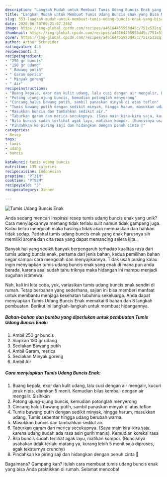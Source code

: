 ```yaml
---
description: "Langkah Mudah untuk Membuat Tumis Udang Buncis Enak yang Bisa Manjain Lidah"
title: "Langkah Mudah untuk Membuat Tumis Udang Buncis Enak yang Bisa Manjain Lidah"
slug: 553-langkah-mudah-untuk-membuat-tumis-udang-buncis-enak-yang-bisa-manjain-lidah
date: 2020-06-30T09:21:07.246Z
image: https://img-global.cpcdn.com/recipes/a46164455953d45c/751x532cq70/tumis-udang-buncis-enak-foto-resep-utama.jpg
thumbnail: https://img-global.cpcdn.com/recipes/a46164455953d45c/751x532cq70/tumis-udang-buncis-enak-foto-resep-utama.jpg
cover: https://img-global.cpcdn.com/recipes/a46164455953d45c/751x532cq70/tumis-udang-buncis-enak-foto-resep-utama.jpg
author: Arthur Schneider
ratingvalue: 4.8
reviewcount: 3
recipeingredient:
- "250 gr buncis"
- "150 gr udang"
- " Bawang putih"
- " Garam merica"
- " Minyak goreng"
- " Air"
recipeinstructions:
- "Buang kepala, ekor dan kulit udang, lalu cuci dengan air mengalir, kucuri jeruk nipis, diamkan 5 menit. Kemudian bilas kembali dengan air mengalir. Sisihkan"
- "Potong ujung-ujung buncis, kemudian potonglah menyerong"
- "Cincang halus bawang putih, sambil panaskan minyak di atas teflon"
- "Tumis bawang putih dengan sedikit minyak, hingga harum, masukkan udang. Tumis sebentar hingga udang berubah warna."
- "Masukkan buncis dan tambahkan sedikit air."
- "Taburkan garam dan merica secukupnya. (Saya main kira-kira saja, karena udang sudah ada rasa asin gurih manis). Kemudian koreksi rasa"
- "Bila buncis sudah terlihat agak layu, matikan kompor. (Buncisnya usahakan tidak terlalu matang ya, kurang lebih 5 menit saja diproses, agak teksturnya crunchy)"
- "Pindahkan ke piring saji dan hidangkan dengan penuh cinta 🙂"
categories:
- Resep
tags:
- tumis
- udang
- buncis

katakunci: tumis udang buncis 
nutrition: 135 calories
recipecuisine: Indonesian
preptime: "PT31M"
cooktime: "PT52M"
recipeyield: "3"
recipecategory: Dinner

---
```



![Tumis Udang Buncis Enak](https://img-global.cpcdn.com/recipes/a46164455953d45c/751x532cq70/tumis-udang-buncis-enak-foto-resep-utama.jpg)

Anda sedang mencari inspirasi resep tumis udang buncis enak yang unik? Cara menyiapkannya memang tidak terlalu sulit namun tidak gampang juga. Kalau keliru mengolah maka hasilnya tidak akan memuaskan dan bahkan tidak sedap. Padahal tumis udang buncis enak yang enak harusnya sih memiliki aroma dan cita rasa yang dapat memancing selera kita.



Banyak hal yang sedikit banyak berpengaruh terhadap kualitas rasa dari tumis udang buncis enak, pertama dari jenis bahan, kedua pemilihan bahan segar sampai cara mengolah dan menyajikannya. Tidak usah pusing kalau ingin menyiapkan tumis udang buncis enak yang enak di mana pun anda berada, karena asal sudah tahu triknya maka hidangan ini mampu menjadi suguhan istimewa.


Nah, kali ini kita coba, yuk, variasikan tumis udang buncis enak sendiri di rumah. Tetap berbahan yang sederhana, sajian ini bisa memberi manfaat untuk membantu menjaga kesehatan tubuhmu sekeluarga. Anda dapat menyiapkan Tumis Udang Buncis Enak memakai 6 bahan dan 8 langkah pembuatan. Berikut ini langkah-langkah untuk membuat hidangannya.

<!--inarticleads1-->

##### Bahan-bahan dan bumbu yang diperlukan untuk pembuatan Tumis Udang Buncis Enak:

1. Ambil 250 gr buncis
1. Siapkan 150 gr udang
1. Sediakan  Bawang putih
1. Ambil  Garam, merica
1. Sediakan  Minyak goreng
1. Ambil  Air




<!--inarticleads2-->

##### Cara menyiapkan Tumis Udang Buncis Enak:

1. Buang kepala, ekor dan kulit udang, lalu cuci dengan air mengalir, kucuri jeruk nipis, diamkan 5 menit. Kemudian bilas kembali dengan air mengalir. Sisihkan
1. Potong ujung-ujung buncis, kemudian potonglah menyerong
1. Cincang halus bawang putih, sambil panaskan minyak di atas teflon
1. Tumis bawang putih dengan sedikit minyak, hingga harum, masukkan udang. Tumis sebentar hingga udang berubah warna.
1. Masukkan buncis dan tambahkan sedikit air.
1. Taburkan garam dan merica secukupnya. (Saya main kira-kira saja, karena udang sudah ada rasa asin gurih manis). Kemudian koreksi rasa
1. Bila buncis sudah terlihat agak layu, matikan kompor. (Buncisnya usahakan tidak terlalu matang ya, kurang lebih 5 menit saja diproses, agak teksturnya crunchy)
1. Pindahkan ke piring saji dan hidangkan dengan penuh cinta 🙂




Bagaimana? Gampang kan? Itulah cara membuat tumis udang buncis enak yang bisa Anda praktikkan di rumah. Selamat mencoba!
